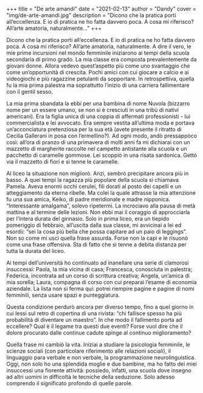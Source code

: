 +++
title = "De arte amandi"
date = "2021-02-13"
author = "Dandy"
cover = "img/de-arte-amandi.jpg"
description = "Dicono che la pratica porti all’eccellenza. E io di pratica ne ho fatta davvero poca. A cosa mi riferisco? All’arte amatoria, naturalmente..."
+++

Dicono che la pratica porti all’eccellenza. E io di pratica ne ho fatta davvero poca. A cosa mi riferisco? All’arte amatoria, naturalmente. A dire il vero, le mie prime incursioni nel mondo femminile iniziarono ai tempi della scuola secondaria di primo grado. La mia classe era composta prevalentemente da giovani donne. Allora vedevo quest’aspetto più come uno svantaggio che come un’opportunità di crescita. Pochi amici con cui giocare a calcio e ai videogiochi e più ragazzine petulanti da sopportare. In retrospettiva, quella fu la mia prima palestra ma soprattutto l’inizio di una carriera fallimentare con il gentil sesso.

La mia prima sbandata la ebbi per una bambina di nome Nuvola (bizzarro nome per un essere umano, se non si è cresciuti in una tribù di nativi americani). Era la figlia unica di una coppia di affermati professionisti - lui commercialista e lei avvocato. Era sempre vestita all’ultima moda e portava un’acconciatura pretenziosa per la sua età (avete presente il ritratto di Cecilia Gallerani in posa con l’ermellino?). Ad ogni modo, andò pressappòco così: all’ora di pranzo di una primavera di molti anni fa mi dichiarai con un mazzetto di margherite raccolte nel campetto antistante alla scuola e un pacchetto di caramelle gommose. Lei scoppiò in una risata sardonica. Gettò via il mazzetto di fiori e si tenne le caramelle.

Al liceo la situazione non migliorò. Anzi, sembrò precipitare ancora più in basso. A quei tempi la ragazza più popolare della scuola si chiamava Pamela. Aveva enormi occhi cerulei, fili dorati al posto dei capelli e un atteggiamento da eterna ribelle. Ma colei la quale attrasse la mia attenzione fu una sua amica, Keiko, di padre meridionale e madre nipponica. “Interessante amalgama”, solevo ripetermi. La incrociavo alla pausa di metà mattina e al termine delle lezioni. Non ebbi mai il coraggio di approcciarla per l’intera durata del ginnasio. Solo in prima liceo, era un tiepido pomeriggio di febbraio, all’uscita dalla sua classe, mi avvicinai a lei ed esordii: “sei la cosa più bella che possa capitare ad un paio di leggings”. Non so come mi uscì quella frase assurda. Forse non la capì e le risuonò come una frase offensiva. Sta di fatto che si tenne a debita distanza per tutta la durata del liceo.

Ai tempi dell’università ho continuato ad inanellare una serie di clamorosi insuccessi: Paola, la mia vicina di casa; Francesca, conosciuta in palestra; Federica, incontrata ad un corso di scrittura creativa; Angela, un’amica di mia sorella; Laura, compagna di corso con cui preparai l’esame di economia aziendale. La lista non si ferma qui: potrei riempire pagine e pagine di nomi femminili, senza usare spazi e punteggiatura.

Questa condizione perdurò ancora per diverso tempo, fino a quel giorno in cui lessi sul retro di copertina di una rivista: “chi fallisce spesso ha più probabilità di diventare un maestro”. In che modo il fallimento porta ad eccellere? Qual è il legame tra questi due eventi? Forse vuol dire che il dolore procurato dalle continue cadute spinge al continuo miglioramento?

Quella frase mi cambiò la vita. Iniziai a studiare la psicologia femminile, le scienze sociali (con particolare riferimento alle relazioni sociali), il linguaggio para verbale e non verbale, la programmazione neurolinguistica. Oggi, non solo ho una splendida moglie e due bambine, ma ho fatto dei miei insuccessi una fiorente attività: possiedo, infatti, una scuola dove insegno ad altri uomini in difficoltà le tecniche della seduzione. Solo adesso comprendo il significato profondo di quelle parole.
